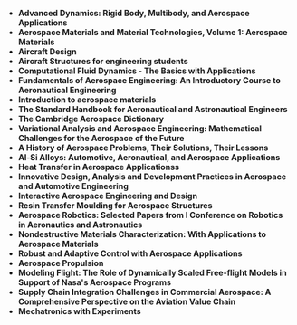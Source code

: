 
<ul>
                <li><b><a target="_blank" href="https://github.com/manjunath5496/Aerospace-Books/blob/master/ero(1).pdf" style="text-decoration:none;">Advanced Dynamics: Rigid Body, Multibody, and Aerospace Applications</a></b></li>
                <li><b><a target="_blank" href="https://github.com/manjunath5496/Aerospace-Books/blob/master/ero(2).pdf" style="text-decoration:none;">Aerospace Materials and Material Technologies, Volume 1: Aerospace Materials</a></b></li>
                <li><b><a target="_blank" href="https://github.com/manjunath5496/Aerospace-Books/blob/master/ero(3).pdf" style="text-decoration:none;">Aircraft Design</a></b></li>
                <li><b><a target="_blank" href="https://github.com/manjunath5496/Aerospace-Books/blob/master/ero(4).pdf" style="text-decoration:none;">Aircraft Structures for engineering students</a></b></li>
                <li><b><a target="_blank" href="https://github.com/manjunath5496/Aerospace-Books/blob/master/ero(5).pdf" style="text-decoration:none;">Computational Fluid Dynamics - The Basics with Applications</a></b></li>
                <li><b><a target="_blank" href="https://github.com/manjunath5496/Aerospace-Books/blob/master/ero(6).pdf" style="text-decoration:none;">Fundamentals of Aerospace Engineering: An Introductory Course to Aeronautical Engineering</a></b></li>
                <li><b><a target="_blank" href="https://github.com/manjunath5496/Aerospace-Books/blob/master/ero(7).pdf" style="text-decoration:none;">Introduction to aerospace materials</a></b></li>
                <li><b><a target="_blank" href="https://github.com/manjunath5496/Aerospace-Books/blob/master/ero(8).pdf" style="text-decoration:none;">The Standard Handbook for Aeronautical and Astronautical Engineers</a></b></li>
                <li><b><a target="_blank" href="https://github.com/manjunath5496/Aerospace-Books/blob/master/ero(9).pdf" style="text-decoration:none;">The Cambridge Aerospace Dictionary</a></b></li>
                <li><b><a target="_blank" href="https://github.com/manjunath5496/Aerospace-Books/blob/master/ero(10).pdf" style="text-decoration:none;">Variational Analysis and Aerospace Engineering: Mathematical Challenges for the Aerospace of the Future</a></b></li>
                <li><b><a target="_blank" href="https://github.com/manjunath5496/Aerospace-Books/blob/master/ero(11).pdf" style="text-decoration:none;">A History of Aerospace Problems, Their Solutions, Their Lessons</a></b></li>
                <li><b><a target="_blank" href="https://github.com/manjunath5496/Aerospace-Books/blob/master/ero(12).pdf" style="text-decoration:none;">Al-Si Alloys: Automotive, Aeronautical, and Aerospace Applications</a></b></li>
                <li><b><a target="_blank" href="https://github.com/manjunath5496/Aerospace-Books/blob/master/ero(13).pdf" style="text-decoration:none;"> Heat Transfer in Aerospace Applicationss</a></b></li>
                <li><b><a target="_blank" href="https://github.com/manjunath5496/Aerospace-Books/blob/master/ero(14).pdf" style="text-decoration:none;">Innovative Design, Analysis and Development Practices in Aerospace and Automotive Engineering</a></b></li>
                <li><b><a target="_blank" href="https://github.com/manjunath5496/Aerospace-Books/blob/master/ero(15).pdf" style="text-decoration:none;">Interactive Aerospace Engineering and Design</a></b></li>
                <li><b><a target="_blank" href="https://github.com/manjunath5496/Aerospace-Books/blob/master/ero(16).pdf" style="text-decoration:none;">Resin Transfer Moulding for Aerospace Structures</a></b></li>
                <li><b><a target="_blank" href="https://github.com/manjunath5496/Aerospace-Books/blob/master/ero(17).pdf" style="text-decoration:none;">Aerospace Robotics: Selected Papers from I Conference on Robotics in Aeronautics and Astronautics</a></b></li>
                <li><b><a target="_blank" href="https://github.com/manjunath5496/Aerospace-Books/blob/master/ero(18).pdf" style="text-decoration:none;">Nondestructive Materials Characterization: With Applications to Aerospace Materials</a></b></li>
  
<li><b><a target="_blank" href="https://github.com/manjunath5496/Aerospace-Books/blob/master/ero(19).pdf" style="text-decoration:none;">Robust and Adaptive Control with Aerospace Applications</a></b></li>


 <li><b><a target="_blank" href="https://github.com/manjunath5496/Aerospace-Books/blob/master/ero(20).pdf" style="text-decoration:none;"> Aerospace Propulsion</a></b></li>

<li><b><a target="_blank" href="https://github.com/manjunath5496/Aerospace-Books/blob/master/ero(21).pdf" style="text-decoration:none;">Modeling Flight: The Role of Dynamically Scaled Free-flight Models in Support of Nasa's Aerospace Programs</a></b></li>
  
<li><b><a target="_blank" href="https://github.com/manjunath5496/Aerospace-Books/blob/master/ero(22).pdf" style="text-decoration:none;">Supply Chain Integration Challenges in Commercial Aerospace: A Comprehensive Perspective on the Aviation Value Chain</a></b></li>


 <li><b><a target="_blank" href="https://github.com/manjunath5496/Aerospace-Books/blob/master/ero(23).pdf" style="text-decoration:none;"> Mechatronics with Experiments</a></b></li>
               
</ul>
